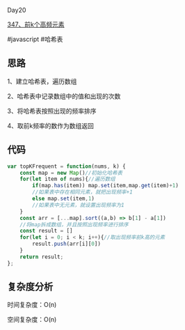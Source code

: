 Day20

[347、前k个高频元素](https://leetcode-cn.com/problems/top-k-frequent-elements/)

#javascript #哈希表

## 思路
1、建立哈希表，遍历数组

2、哈希表中记录数组中的值和出现的次数

3、将哈希表按照出现的频率排序

4、取前k频率的数作为数组返回

## 代码
```javascript
var topKFrequent = function(nums, k) {
    const map = new Map()//初始化哈希表
    for(let item of nums){//遍历数组
        if(map.has(item)) map.set(item,map.get(item)+1)
        //如果表中存在相同元素，就把出现频率+1
        else map.set(item,1)
        //如果表中无元素，就设置出现频率为1
    }
    const arr = [...map].sort((a,b) => b[1] - a[1])
    //将map拆成数组，并且按照出现频率进行排序
    const result = []
    for(let i = 0; i < k; i++){//取出现频率前k高的元素
        result.push(arr[i][0])
    }
    return result;
};
```
## 复杂度分析
时间复杂度：O(n)

空间复杂度：O(n)
